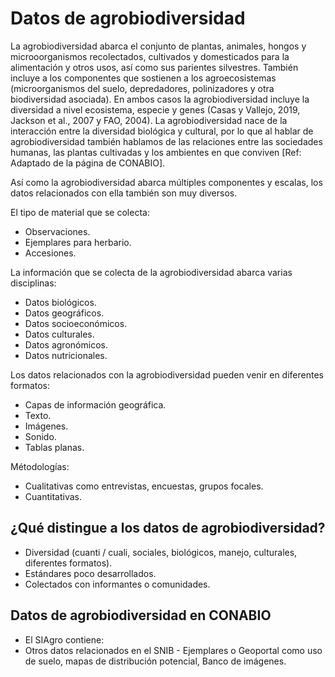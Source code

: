 # Datos de agrobiodiversidad

La agrobiodiversidad abarca el conjunto de plantas, animales, hongos y microoorganismos recolectados, cultivados y domesticados para la alimentación y otros usos, así como sus parientes silvestres. También incluye a los componentes que sostienen a los agroecosistemas (microorganismos del suelo, depredadores, polinizadores y otra biodiversidad asociada). En ambos casos la agrobiodiversidad incluye la diversidad a nivel ecosistema, especie y genes (Casas y Vallejo, 2019, Jackson et al., 2007 y FAO, 2004). La agrobiodiversidad nace de la interacción entre la diversidad biológica y cultural, por lo que al hablar de agrobiodiversidad también hablamos de las relaciones entre las sociedades humanas, las plantas cultivadas y los ambientes en que conviven  [Ref: Adaptado de la página de CONABIO]. 

Así como la agrobiodiversidad abarca múltiples componentes y escalas, los datos relacionados con ella también son muy diversos. 

El tipo de material que se colecta:
* Observaciones.
* Ejemplares para herbario.
* Accesiones.

La información que se colecta de la agrobiodiversidad abarca varias disciplinas:
* Datos biológicos.
* Datos geográficos.
* Datos socioeconómicos.
* Datos culturales.
* Datos agronómicos.
* Datos nutricionales.

Los datos relacionados con la agrobiodiversidad pueden venir en diferentes formatos:
* Capas de información geográfica.
* Texto.
* Imágenes.
* Sonido. 
* Tablas planas. 

Métodologías:
* Cualitativas como entrevistas, encuestas, grupos focales.
* Cuantitativas.

## ¿Qué distingue a los datos de agrobiodiversidad?

* Diversidad (cuanti / cuali, sociales, biológicos, manejo, culturales, diferentes formatos).
* Estándares poco desarrollados.
* Colectados con informantes o comunidades.


## Datos de agrobiodiversidad en CONABIO

* El SIAgro contiene:
* Otros datos relacionados en el SNIB - Ejemplares o Geoportal como uso de suelo, mapas de distribución potencial, Banco de imágenes. 


